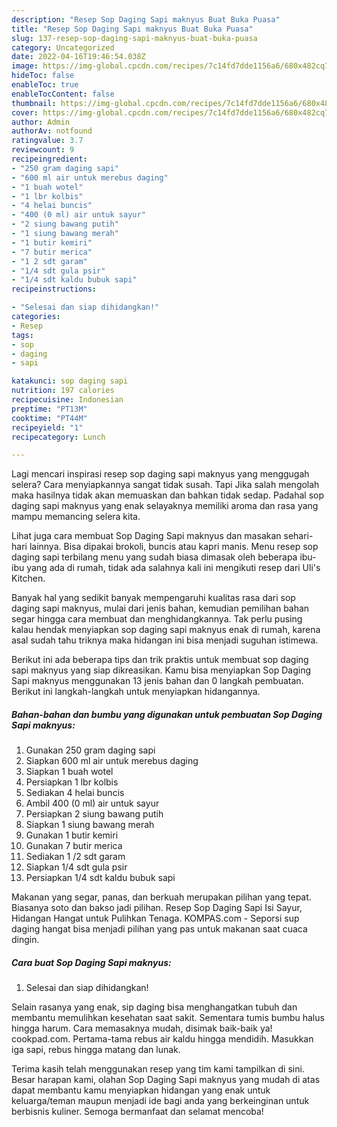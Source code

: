 ```yaml
---
description: "Resep Sop Daging Sapi maknyus Buat Buka Puasa"
title: "Resep Sop Daging Sapi maknyus Buat Buka Puasa"
slug: 137-resep-sop-daging-sapi-maknyus-buat-buka-puasa
category: Uncategorized
date: 2022-04-16T19:46:54.038Z
image: https://img-global.cpcdn.com/recipes/7c14fd7dde1156a6/680x482cq70/sop-daging-sapi-maknyus-foto-resep-utama.jpg
hideToc: false
enableToc: true
enableTocContent: false
thumbnail: https://img-global.cpcdn.com/recipes/7c14fd7dde1156a6/680x482cq70/sop-daging-sapi-maknyus-foto-resep-utama.jpg
cover: https://img-global.cpcdn.com/recipes/7c14fd7dde1156a6/680x482cq70/sop-daging-sapi-maknyus-foto-resep-utama.jpg
author: Admin
authorAv: notfound
ratingvalue: 3.7
reviewcount: 9
recipeingredient:
- "250 gram daging sapi"
- "600 ml air untuk merebus daging"
- "1 buah wotel"
- "1 lbr kolbis"
- "4 helai buncis"
- "400 (0 ml) air untuk sayur"
- "2 siung bawang putih"
- "1 siung bawang merah"
- "1 butir kemiri"
- "7 butir merica"
- "1 2 sdt garam"
- "1/4 sdt gula psir"
- "1/4 sdt kaldu bubuk sapi"
recipeinstructions:

- "Selesai dan siap dihidangkan!"
categories:
- Resep
tags:
- sop
- daging
- sapi

katakunci: sop daging sapi 
nutrition: 197 calories
recipecuisine: Indonesian
preptime: "PT13M"
cooktime: "PT44M"
recipeyield: "1"
recipecategory: Lunch

---
```



Lagi mencari inspirasi resep sop daging sapi maknyus yang menggugah selera? Cara menyiapkannya sangat tidak susah. Tapi Jika salah mengolah maka hasilnya tidak akan memuaskan dan bahkan tidak sedap. Padahal sop daging sapi maknyus yang enak selayaknya memiliki aroma dan rasa yang mampu memancing selera kita.


Lihat juga cara membuat Sop Daging Sapi maknyus dan masakan sehari-hari lainnya. Bisa dipakai brokoli, buncis atau kapri manis. Menu resep sop daging sapi terbilang menu yang sudah biasa dimasak oleh beberapa ibu-ibu yang ada di rumah, tidak ada salahnya kali ini mengikuti resep dari Uli&#39;s Kitchen.

Banyak hal yang sedikit banyak mempengaruhi kualitas rasa dari sop daging sapi maknyus, mulai dari jenis bahan, kemudian pemilihan bahan segar hingga cara membuat dan menghidangkannya. Tak perlu pusing kalau hendak menyiapkan sop daging sapi maknyus enak di rumah, karena asal sudah tahu triknya maka hidangan ini bisa menjadi suguhan istimewa.


Berikut ini ada beberapa tips dan trik praktis untuk membuat sop daging sapi maknyus yang siap dikreasikan. Kamu bisa menyiapkan Sop Daging Sapi maknyus menggunakan 13 jenis bahan dan 0 langkah pembuatan. Berikut ini langkah-langkah untuk menyiapkan hidangannya.

<!--inarticleads1-->

##### Bahan-bahan dan bumbu yang digunakan untuk pembuatan Sop Daging Sapi maknyus:

1. Gunakan 250 gram daging sapi
1. Siapkan 600 ml air untuk merebus daging
1. Siapkan 1 buah wotel
1. Persiapkan 1 lbr kolbis
1. Sediakan 4 helai buncis
1. Ambil 400 (0 ml) air untuk sayur
1. Persiapkan 2 siung bawang putih
1. Siapkan 1 siung bawang merah
1. Gunakan 1 butir kemiri
1. Gunakan 7 butir merica
1. Sediakan 1 /2 sdt garam
1. Siapkan 1/4 sdt gula psir
1. Persiapkan 1/4 sdt kaldu bubuk sapi


Makanan yang segar, panas, dan berkuah merupakan pilihan yang tepat. Biasanya soto dan bakso jadi pilihan. Resep Sop Daging Sapi Isi Sayur, Hidangan Hangat untuk Pulihkan Tenaga. KOMPAS.com - Seporsi sup daging hangat bisa menjadi pilihan yang pas untuk makanan saat cuaca dingin. 

<!--inarticleads2-->

##### Cara buat Sop Daging Sapi maknyus:


1. Selesai dan siap dihidangkan!

Selain rasanya yang enak, sip daging bisa menghangatkan tubuh dan membantu memulihkan kesehatan saat sakit. Sementara tumis bumbu halus hingga harum. Cara memasaknya mudah, disimak baik-baik ya! cookpad.com. Pertama-tama rebus air kaldu hingga mendidih. Masukkan iga sapi, rebus hingga matang dan lunak. 

Terima kasih telah menggunakan resep yang tim kami tampilkan di sini. Besar harapan kami, olahan Sop Daging Sapi maknyus yang mudah di atas dapat membantu kamu menyiapkan hidangan yang enak untuk keluarga/teman maupun menjadi ide bagi anda yang berkeinginan untuk berbisnis kuliner. Semoga bermanfaat dan selamat mencoba!
